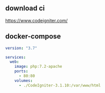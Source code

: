 
## download ci

https://www.codeigniter.com/

## docker-compose 



```yml
version: "3.7"

services:
  web:
    image: php:7.2-apache
    ports:
      - 80:80
    volumes:
      - ./CodeIgniter-3.1.10:/var/www/html
```
